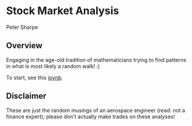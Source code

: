 # Stock Market Analysis
Peter Sharpe

## Overview

Engaging in the age-old tradition of mathematicians trying to find patterns in what is most likely a random walk! :)

To start, see this [ipynb](analysis_fourier/analysis_fourier.ipynb).

## Disclaimer 
These are just the random musings of an aerospace engineer (read: not a finance expert); please don't actually make trades on these analyses!